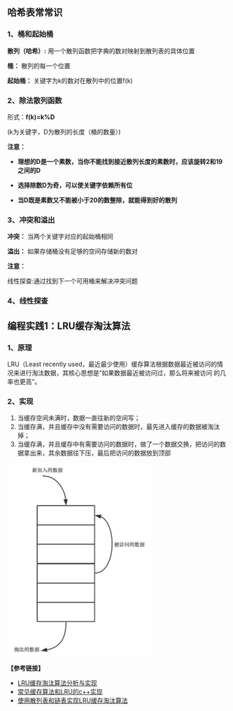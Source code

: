 ## 哈希表常常识

### 1、桶和起始桶

**散列（哈希）:** 用一个散列函数把字典的数对映射到散列表的具体位置

**桶：** 散列的每一个位置

**起始桶：** 关键字为k的数对在散列中的位置f(k)

### 2、除法散列函数

形式：**f(k)=k%D**

(k为关键字，D为散列的长度（桶的数量）)

**注意：**
* **理想的D是一个素数，当你不能找到接近散列长度的素数时，应该旋转2和19
之间的D**

* **选择除数D为奇，可以使关键字依赖所有位**

* **当D既是素数又不能被小于20的数整除，就能得到好的散列**


### 3、冲突和溢出

**冲突：** 当两个关键字对应的起始桶相同

**溢出：** 如果存储桶没有足够的空间存储新的数对

**注意：**

线性探查:通过找到下一个可用桶来解决冲突问题

### 4、线性探查

## 编程实践1：LRU缓存淘汰算法

### 1、原理
LRU（Least recently used，最近最少使用）缓存算法根据数据最近被访问的情况来进行淘汰数据，其核心思想是“如果数据最近被访问过，那么将来被访问
的几率也更高”。

### 2、实现
1. 当缓存空间未满时，数据一直往新的空间写； 
2. 当缓存满，并且缓存中没有需要访问的数据时，最先进入缓存的数据被淘汰掉； 
3. 当缓存满，并且缓存中有需要访问的数据时，做了一个数据交换，把访问的数据拿出来，其余数据往下压，最后把访问的数据放到顶部 

![image](./image/1030776-20170111003848666-833030056.jpg)

**【参考链接】**
* [LRU缓存淘汰算法分析与实现](https://blog.csdn.net/qq1332479771/article/details/69370779)
* [常见缓存算法和LRU的c++实现](https://www.cnblogs.com/cpselvis/p/6272096.html)
* [使用散列表和链表实现LRU缓存淘汰算法](https://blog.csdn.net/liushengxi_root/article/details/86500200)
